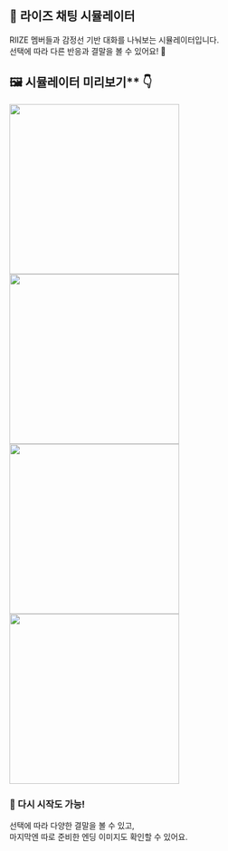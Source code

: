 ## 🧸 라이즈 채팅 시뮬레이터
RIIZE 멤버들과 감정선 기반 대화를 나눠보는 시뮬레이터입니다.  
선택에 따라 다른 반응과 결말을 볼 수 있어요! 💬

## 🖼️ 시뮬레이터 미리보기** 👇

<img src="https://github.com/leeje0506/chatRIIZE/blob/main/public/images/readme/1.png?raw=true" width="300" />
<img src="https://github.com/leeje0506/chatRIIZE/blob/main/public/images/readme/2.png?raw=true" width="300" />
<img src="https://github.com/leeje0506/chatRIIZE/blob/main/public/images/readme/3.png?raw=true" width="300" />
<img src="https://github.com/leeje0506/chatRIIZE/blob/main/public/images/readme/4.png?raw=true" width="300" />

### 🔁 다시 시작도 가능!

선택에 따라 다양한 결말을 볼 수 있고,  
마지막엔 따로 준비한 엔딩 이미지도 확인할 수 있어요.

